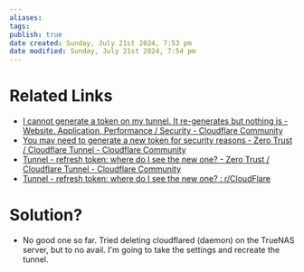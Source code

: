```yaml
---
aliases: 
tags: 
publish: true
date created: Sunday, July 21st 2024, 7:53 pm
date modified: Sunday, July 21st 2024, 7:54 pm
---
```


# Related Links

- [I cannot generate a token on my tunnel. It re-generates but nothing is - Website, Application, Performance / Security - Cloudflare Community](https://community.cloudflare.com/t/i-cannot-generate-a-token-on-my-tunnel-it-re-generates-but-nothing-is/685596)
- [You may need to generate a new token for security reasons - Zero Trust / Cloudflare Tunnel - Cloudflare Community](https://community.cloudflare.com/t/you-may-need-to-generate-a-new-token-for-security-reasons/607015)
- [Tunnel - refresh token: where do I see the new one? - Zero Trust / Cloudflare Tunnel - Cloudflare Community](https://community.cloudflare.com/t/tunnel-refresh-token-where-do-i-see-the-new-one/675411)
- [Tunnel - refresh token: where do I see the new one? : r/CloudFlare](https://www.reddit.com/r/CloudFlare/comments/1dk876c/tunnel_refresh_token_where_do_i_see_the_new_one/)

# Solution?
- No good one so far.  Tried deleting cloudflared (daemon) on the TrueNAS server, but to no avail.  I'm going to take the settings and recreate the tunnel.

# 